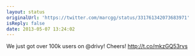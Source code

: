 ```yaml
---
layout: status
originalUrl: 'https://twitter.com/marcgg/status/331761342073683971'
isReply: false
date: 2013-05-07 13:24:02
---
```


We just got over 100k users on @drivy! Cheers! http://t.co/mkzGQ53rvs
